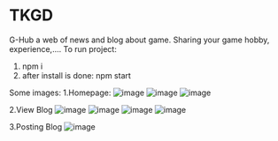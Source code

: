 # TKGD
G-Hub a web of news and blog about game. Sharing your game hobby, experience,....
To run project: 
  1. npm i
  2. after install is done: npm start

Some images:
  1.Homepage:
  ![image](https://user-images.githubusercontent.com/74400172/185437707-076d5272-0d77-4c8d-a864-e6a0bf652255.png)
  ![image](https://user-images.githubusercontent.com/74400172/185437764-e1814134-666e-4714-b810-e5f3ec832ef6.png)
  ![image](https://user-images.githubusercontent.com/74400172/185437823-65c5de62-994d-43fc-b94d-cce3ff8c8abf.png)
  
  2.View Blog
  ![image](https://user-images.githubusercontent.com/74400172/185438006-d9db7f58-f916-4385-8aae-18aaac3bf0e7.png)
  ![image](https://user-images.githubusercontent.com/74400172/185438051-89325ff9-50f8-469c-b15a-aeb51b6b0d6f.png)
  ![image](https://user-images.githubusercontent.com/74400172/185438081-8aaa6acf-82a8-4797-909e-bfcea90b2b27.png)
  ![image](https://user-images.githubusercontent.com/74400172/185438128-ac55872a-569a-4cbe-8787-2326efb9a11b.png)

  3.Posting Blog
  ![image](https://user-images.githubusercontent.com/74400172/185438235-a0f6ecd5-b0b3-4b7c-bd97-2dcc84586765.png)
